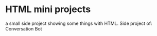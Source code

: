 # HTML mini projects

a small side project showing some things with HTML. Side project of: Conversation Bot